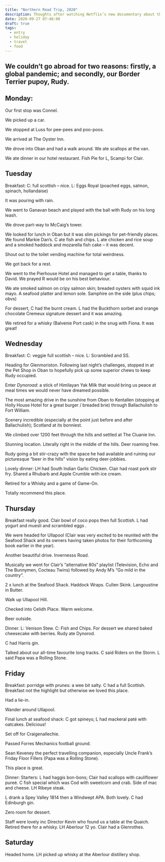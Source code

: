 ```yaml
---
title: "Northern Road Trip, 2020"
description: Thoughts after watching Netflix’s new documentary about the dangerous impact of social networking
date: 2020-09-27 07:48:00
draft: true
tags:
  - entry
  - holiday
  - travel
  - food
---
```

We couldn’t go abroad for two reasons: firstly, a global pandemic; and secondly, our Border Terrier pupoy, Rudy.
---

## Monday:

Our first stop was Connel.

We picked up a car. 

We stopped at Luss for pee-pees and poo-poos.

We arrived at The Oyster Inn. 

We drove into Oban and had a walk around. We ate scallops at the van. 

We ate dinner in our hotel restaurant. Fish Pie for L, Scampi for Clair.

## Tuesday

Breakfast: C: full scottish – nice. L: Eggs Royal (poached eggs, salmon, spinach, hollandaise)

It was pouring with rain.

We went to Ganavan beach and played with the ball with Rudy on his long leash.

We drove part-way to McCaig’s tower.

We looked for lunch in Oban but it was slim pickings for pet-friendly places. We found Markie Dan’s. C ate fish and chips. L ate chicken and rice soup and a smoked haddock and mozarella fish cake – it was decent.

Shout out to the toilet vending machine for total weirdness.

We got back for a rest. 

We went to the Pierhouse Hotel and managed to get a table, thanks to David. We prayed R would be on his best behaviour.

We ate smoked salmon on cripy salmon skin; breaded oysters with squid ink mayo. A seafood platter and lemon sole. Samphire on the side (plus chips; obvs)

For dessert, C had the burnt cream. L had the Buckthorn sorbet and orange chocolate Cremeux signature dessert and it was amazing. 

We retired for a whisky (Balvenie Port cask) in the snug with Fiona. It was great!

## Wednesday

Breakfast: C: veggie full scottish – nice. L: Scrambled and SS.

Heading for Glenmoriston. Following last night’s challenges, stopped in at the Pet Shop in Oban to hopefully pick up some superior chews to keep Rudy occupied.

Enter _Dynoroad_:  a stick of Himilayan Yak Milk that would bring us peace at meal times we would never have dreamed possible.

The most amazing drive in the sunshine from Oban to Kentallen (stopping at Holly House Hotel for a great burger / breaded brie) through Ballachulish to Fort William. 

Scenery incredible (especially at the point just before and after Ballachulish); Scotland at its bonniest.

We climbed over 1200 feet through the hills and settled at The Cluanie Inn. 

Stunning location. Literally right in the middle of the hills. Deer roaming free. 

Rudy going a bit stir-crazy with the space he had available and ruining our picturesque “beer in the hills” vision by eating deer-jobbies.

Lovely dinner: LH had South Indian Garlic Chicken. Clair had roast pork stir fry. Shared a Rhubarb and Apple Crumble with ice cream.

Retired for a Whisky and a game of Game-On. 

Totally recommend this place.

## Thursday

Breakfast really good. Clair bowl of coco pops then full Scottish. L had yogurt and muesli and scrambled eggs .

We were headed for Ullapool (Clair was very excited to be reunited with the Seafood Shack and its owners having taken photos for their forthcoming book earlier in the year).

Another beautiful drive. Invernesss Road. 

Musically we went for Clair’s “alternative 80s” playlist (Television, Echo and The Bunnymen, Cocteau Twins) followed by Andy M’s “Go mild in the country”.

2 x lunch at the Seafood Shack. Haddock Wraps. Cullen Skink. Langoustine in Butter.

Walk up Ullapool Hill.

Checked into Celidh Place. Warm welcome.

Beer outside.

Dinner. L: Venison Stew. C: Fish and Chips. For dessert we shared baked cheesecake with berries. Rudy ate Dynorod. 

C had Harris gin.

Talked about our all-time favourite long tracks. C said Riders on the Storm. L said Papa was a Rolling Stone.

## Friday

Breakfast: porridge with prunes: a wee bit salty. C had a full Scottish. Breakfast not the highlight but otherwise we loved this place.

Had a lie-in.

Wander around Ullapool.

Final lunch at seafood shack: C got spineys; L had mackeral paté with oatcakes. Delicious!

Set off for Craigenallechie.

Passed Forres Mechanics football ground.

Sean Keveney the perfect travelling companion, especially Uncle Frank’s Friday Floor Fillers (Papa was a Rolling Stone).

This place is great.

Dinner: Starters: L had haggis bon-bons; Clair had scallops with cauliflower pureé. C fish special which was Cod with sweetcorn and crab. Side of mac and cheese. LH Ribeye steak. 

L drank a Spey Valley 1814 then a Windwept APA. Both lovely. C had Edinburgh gin.

Zero room for dessert.

Staff were lovely inc Director Kevin who found us a table at the Quaich. Retired there for a whisky. LH Aberlour 12 yo. Clair had a Glenrothes.

## Saturday

Headed home. LH picked up whisky at the Aberlour distillery shop.
